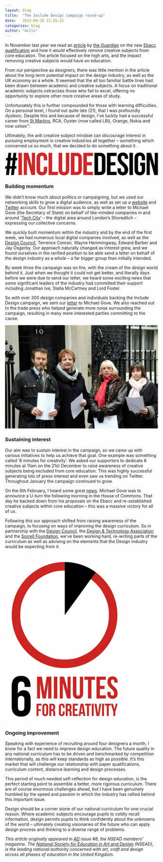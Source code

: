 ```yaml
---
layout: blog
title:  "The Include Design campaign round-up"
date:   2013-09-28 12:25:22
categories: blog
author: "mills"
---
```


<p>
  In November last year we read an <a href="http://www.theguardian.com/education/2012/nov/02/arts-leaders-concerns-ebacc-schools">article</a> by <a href="http://www.theguardian.com/uk">the Guardian</a> on the new <a href="http://en.wikipedia.org/wiki/English_Baccalaureate">Ebacc qualification</a> and how it would effectively remove creative subjects from core education. The article focused on the high arts, and the impact removing creative subjects would have on education.
</p>
<!--more-->
<p>
  From our perspective as designers, there was little mention in the article about the long-term potential impact on the design industry, as well as the UK economy as a whole. It seemed that the all too familiar battle lines had been drawn between academic and creative subjects. A focus on traditional academic subjects ostracizes those who fail to excel, offering no opportunity to explore other more creative areas of study.
</p>

<p>
  Unfortunately this is further compounded for those with learning difficulties. On a personal level, I found out quite late (21), that I was profoundly dyslexic. Despite this and because of design, I’ve luckily had a successful career from <a href="http://www.csm.arts.ac.uk/">St Martins</a>, RCA, Oyster (now called LBi), Orange, Nokia and now ustwo™.
</p>
<p>
  Ultimately, the anti creative subject mindset can discourage interest in pursuing employment in creative industries all together – something which concerned us so much, that we decided to do something about it.
</p>
<img src="/img/include.png"/>
<h3>Building momentum</h3>
<p>
  We didn’t know much about politics or campaigning, but we used our networking skills to grow a digital audience, as well as set up a <a href="http://includedesign.org/">website</a> and <a href="https://twitter.com/includedesign">Twitter</a> account. Our first mission was to simply write a letter to Michael Gove (the Secretary of State) on behalf of like-minded companies in and around ‘<a href="http://techcity.io/">Tech City</a>’ – the digital area around London’s Shoreditch – expressing our collective concerns.
</p>
<p>
  We quickly built momentum within the industry and by the end of the first week, we had numerous local digital companies involved, as well as the <a href="http://www.designcouncil.org.uk/">Design Council</a>, Terrence Conran, Wayne Hemmingway, Edward Barber and Jay Osgerby. Our approach naturally changed as interest grew, and we found ourselves in the rarified position to be able send a letter on behalf of the design industry as a whole – a far bigger group than initially intended.
</p>
<p>
  By week three the campaign was on fire, with the cream of the design world behind it. Just when we thought it could not get better, and literally days before we were due to send our letter, we heard some exciting news that some significant leaders of the industry had committed their support including Jonathan Ive, Stella McCartney and Lord Foster.
</p>
<p>
  So with over 300 design companies and individuals backing the Include Design campaign, we sent our <a href="http://www.digitalartsonline.co.uk/news/creative-business/uk-design-industry-tells-michael-gove-put-design-into-ebacc/">letter</a> to Michael Gove. We also reached out to the trade press who helped generate more noise surrounding the campaign, resulting in many more interested parties committing to the cause.
</p>

<img src="/img/10downing.jpg"/>

<h3>Sustaining interest</h3>
<p>
  Our aim was to sustain interest in the campaign, so we came up with various initiatives to help us achieve that goal. One example was something called ‘6 minutes for creativity’. We asked our supporters to dedicate 6 minutes at 11am on the 21st December to raise awareness of creative subjects being excluded from core education. This was highly successful generating lots of press interest and even saw us trending on Twitter. Throughout January the campaign continued to grow.
</p>
<p>
  On the 6th February, I heard some great <a href="http://www.telegraph.co.uk/education/educationnews/9854520/Michael-Goves-GCSE-U-turn-how-EBacc-was-scrapped.html">news</a>. Michael Gove was to announce a U-turn the following morning in the House of Commons. That day he backed down from his proposals on the Ebacc and re-established creative subjects within core education – this was a massive victory for all of us.
</p>
<p>
  Following this our approach shifted from raising awareness of the campaign, to focusing on ways of improving the design curriculum. So in partnership with the <a href="http://www.designcouncil.org.uk">Design Council</a>, the <a href="https://www.data.org.uk/">Design &amp; Technology Association</a> and the <a href="http://www.thesorrellfoundation.com/">Sorrell Foundation</a>, we’ve been working hard, re-writing parts of the curriculum as well as advising on the elements that the Design industry would be expecting from it.
</p>
<img src="/img/6min.jpg"/>

<h3>Ongoing improvement</h3>
<p>
  Speaking with experience of recruiting around four designers a month, I know for a fact we need to improve design education. The future quality in any national curriculum has to be driven and benchmarked by competition internationally, as this will keep standards as high as possible. It’s this market that will challenge our relationship with paper qualifications, curriculum content, distance learning and design processes.
</p>
<p>
  This period of much needed self-reflection for design education, is the perfect starting point to assemble a better, more rigorous curriculum. There are of course enormous challenges ahead, but I have been genuinely humbled by the speed and passion in which the industry has rallied behind this important issue.
</p>
<p>
  Design should be a corner stone of our national curriculum for one crucial reason. Where academic subjects encourage pupils to coldly recall information, design permits pupils to think confidently about the unknowns of the world – ultimately creating visionaries of the future who can apply design process and thinking to a diverse range of problems.
</p>
<p>
  <em>This article originally appeared in <a href="http://www.nsead.org/publications/ad.aspx">AD</a> issue #8, the NSEAD members’ magazine. The <a href="http://www.nsead.org/home/index.aspx">National Society for Education in Art and Design</a> (NSEAD), is the leading national authority concerned with art, craft and design across all phases of education in the United Kingdom.</em>
</p>
